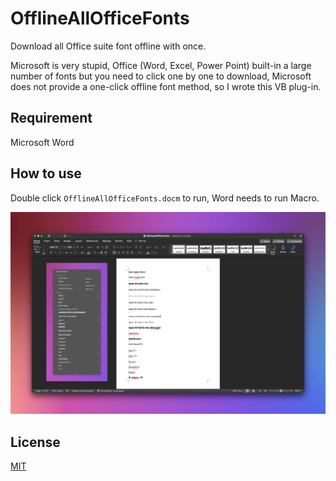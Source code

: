 # OfflineAllOfficeFonts
Download all Office suite font offline with once.

Microsoft is very stupid, Office (Word, Excel, Power Point) built-in a large number of fonts but you need to click one by one to download, Microsoft does not provide a one-click offline font method, so I wrote this VB plug-in.

## Requirement
Microsoft Word

## How to use
Double click `OfflineAllOfficeFonts.docm` to run, Word needs to run Macro.

![image](image.png)

## License
[MIT](LICENSE)
